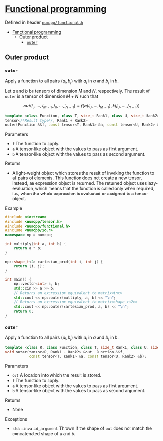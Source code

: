 # [Functional programming](readme.md)

Defined in header [`numcpp/functional.h`](/include/numcpp/functional.h)

- [Functional programming](#functional-programming)
  - [Outer product](#outer-product)
    - [`outer`](#outer)

## Outer product

### `outer`

Apply a function to all pairs $(a_i, b_j)$ with $a_i$ in $a$ and $b_j$ in $b$.

Let $a$ and $b$ be tensors of dimension $M$ and $N$, respectively. The result of `outer` is a tensor of dimension $M + N$ such that

$$out(i_0, ..., i_{M-1}, j_0, ..., j_{N-1})
    = f(a(i_0, ..., i_{M-1}), b(j_0, ..., j_{N-1}))$$

```cpp
template <class Function, class T, size_t Rank1, class U, size_t Rank2>
tensor</*Result type*/, Rank1 + Rank2>
outer(Function &&f, const tensor<T, Rank1> &a, const tensor<U, Rank2> &b);
```

Parameters

* `f` The function to apply.
* `a` A tensor-like object with the values to pass as first argument.
* `b` A tensor-like object with the values to pass as second argument.

Returns

* A light-weight object which stores the result of invoking the function to all pairs of elements. This function does not create a new tensor, instead, an expression object is returned. The returned object uses lazy-evaluation, which means that the function is called only when required, i.e., when the whole expression is evaluated or assigned to a tensor object.

Example

```cpp
#include <iostream>
#include <numcpp/tensor.h>
#include <numcpp/functional.h>
#include <numcpp/io.h>
namespace np = numcpp;

int multiply(int a, int b) {
    return a * b;
}

np::shape_t<2> cartesian_prod(int i, int j) {
    return {i, j};
}

int main() {
    np::vector<int> a, b;
    std::cin >> a >> b;
    // Returns an expression equivalent to matrix<int>
    std::cout << np::outer(multiply, a, b) << "\n";
    // Returns an expression equivalent to matrix<shape_t<2>>
    std::cout << np::outer(cartesian_prod, a, b) << "\n";
    return 0;
}
```

<h3><code>outer</code></h3>

Apply a function to all pairs $(a_i, b_j)$ with $a_i$ in $a$ and $b_j$ in $b$.

```cpp
template <class R, class Function, class T, size_t Rank1, class U, size_t Rank2>
void outer(tensor<R, Rank1 + Rank2> &out, Function &&f,
           const tensor<T, Rank1> &a, const tensor<U, Rank2> &b);
```

Parameters

* `out` A location into which the result is stored.
* `f` The function to apply.
* `a` A tensor-like object with the values to pass as first argument.
* `b` A tensor-like object with the values to pass as second argument.

Returns

* None

Exceptions

* `std::invalid_argument` Thrown if the shape of `out` does not match the concatenated shape of `a` and `b`.
